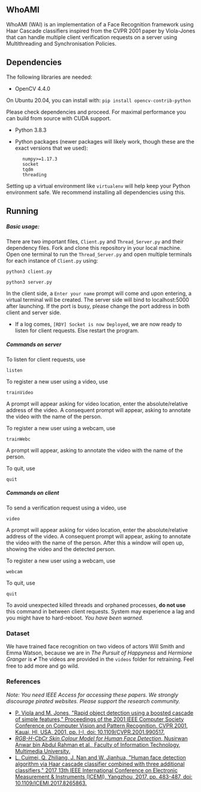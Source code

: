## WhoAMI

WhoAMI (WAI) is an implementation of a Face Recognition framework using Haar Cascade classifiers inspired from the CVPR 2001 paper by Viola-Jones that can handle multiple client verification requests on a server using Multithreading and Synchronisation Policies.

Dependencies
------------

The following libraries are needed:

* OpenCV 4.4.0 

On Ubuntu 20.04, you can install with: `pip install opencv-contrib-python`

Please check dependencies and proceed. For maximal performance you can build from source with CUDA support.

* Python 3.8.3

* Python packages (newer packages will likely work, though these are the exact versions that we used):
```
      numpy>=1.17.3
      socket
      tqdm
      threading
```
Setting up a virtual environment like `virtualenv`  will help keep your Python environment safe. We recommend installing all dependencies using this.

Running
-------

##### Basic usage:

There are two important files, `Client.py` and `Thread_Server.py` and their dependency files. Fork and clone this repository in your local machine. Open one terminal to run the `Thread_Server.py` and open multiple terminals for each instance of `Client.py` using:
``` console
python3 client.py
```
``` console
python3 server.py
```
In the client side, a `Enter your name` prompt will come and upon entering, a virtual terminal will be created. The server side will bind to localhost:5000 after launching. If the port is busy, please change the port address in both client and server side. 
* If a log comes, `[RDY] Socket is now Deployed`, we are now ready to listen for client requests. Else restart the program.

##### Commands on server

To listen for client requests, use
```console
listen
```

To register a new user using a video, use
```console
trainVideo
```

A prompt will appear asking for video location, enter the absolute/relative address of the video. A consequent prompt will appear, asking to annotate the video with the name of the person.

To register a new user using a webcam, use
```console
trainWebc
```
A prompt will appear, asking to annotate the video with the name of the person.

To quit, use
```console
quit
```

##### Commands on client

To send a verification request using a video, use
```console
video
```

A prompt will appear asking for video location, enter the absolute/relative address of the video. A consequent prompt will appear, asking to annotate the video with the name of the person. After this a window will open up, showing the video and the detected person.

To register a new user using a webcam, use
```console
webcam
```

To quit, use
```console
quit
```
To avoid unexpected killed threads and orphaned processes, **do not use** this command in between client requests. System may experience a lag and you might have to hard-reboot. *You have been warned.*


### Dataset

We have trained face recognition on two videos of actors Will Smith and Emma Watson, because we are in *The Pursuit of Happyness* and *Hermione Granger* is :two_hearts: The videos are provided in the ```videos``` folder for retraining. Feel free to add more and go wild.

### References
*Note: You need IEEE Access for accessing these papers. We strongly discourage pirated websites. Please support the research community.*
* [P. Viola and M. Jones, "Rapid object detection using a boosted cascade of simple features," Proceedings of the 2001 IEEE Computer Society Conference on Computer Vision and Pattern Recognition. CVPR 2001, Kauai, HI, USA, 2001, pp. I-I, doi: 10.1109/CVPR.2001.990517.](https://ieeexplore.ieee.org/document/990517)
* [*RGB-H-CbCr Skin Colour Model for Human Face Detection*, Nusirwan Anwar bin Abdul Rahman et al., Faculty of Information Technology, Multimedia University.](http://citeseerx.ist.psu.edu/viewdoc/download?doi=10.1.1.718.1964&rep=rep1&type=pdf)
* [L. Cuimei, Q. Zhiliang, J. Nan and W. Jianhua, "Human face detection algorithm via Haar cascade classifier combined with three additional classifiers," 2017 13th IEEE International Conference on Electronic Measurement & Instruments (ICEMI), Yangzhou, 2017, pp. 483-487, doi: 10.1109/ICEMI.2017.8265863.](https://ieeexplore.ieee.org/document/8265863)
